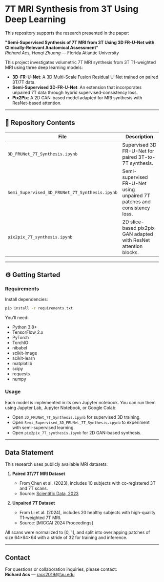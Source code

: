 # 7T MRI Synthesis from 3T Using Deep Learning

This repository supports the research presented in the paper:

**"Semi-Supervised Synthesis of 7T MRI from 3T Using 3D FR-U-Net with Clinically-Relevant Anatomical Assessment"**  
*Richard Acs, Hanqi Zhuang* — Florida Atlantic University

This project investigates volumetric 7T MRI synthesis from 3T T1-weighted MRI using three deep learning models:

- **3D-FR-U-Net**: A 3D Multi-Scale Fusion Residual U-Net trained on paired 3T/7T data.
- **Semi-Supervised 3D-FR-U-Net**: An extension that incorporates unpaired 7T data through hybrid supervised-consistency loss.
- **Pix2Pix**: A 2D GAN-based model adapted for MRI synthesis with ResNet-based attention.

---

## 📁 Repository Contents

| File                                           | Description                                                                 |
|------------------------------------------------|-----------------------------------------------------------------------------|
| `3D_FRUNet_7T_Synthesis.ipynb`                 | Supervised 3D FR-U-Net for paired 3T-to-7T synthesis.                       |
| `Semi_Supervised_3D_FRUNet_7T_Synthesis.ipynb` | Semi-supervised FR-U-Net using unpaired 7T patches and consistency loss.    |
| `pix2pix_7T_synthesis.ipynb`                   | 2D slice-based pix2pix GAN adapted with ResNet attention blocks.            |

---

## ⚙️ Getting Started

### Requirements

Install dependencies:

```bash
pip install -r requirements.txt
```

You’ll need:

- Python 3.8+
- TensorFlow 2.x
- PyTorch
- TorchIO
- nibabel
- scikit-image
- scikit-learn
- matplotlib
- scipy
- requests
- numpy

### Usage

Each model is implemented in its own Jupyter notebook. You can run them using Jupyter Lab, Jupyter Notebook, or Google Colab:

- Open `3D_FRUNet_7T_Synthesis.ipynb` for supervised 3D training.
- Open `Semi_Supervised_3D_FRUNet_7T_Synthesis.ipynb` to experiment with semi-supervised learning.
- Open `pix2pix_7T_synthesis.ipynb` for 2D GAN-based synthesis.

---

## Data Statement

This research uses publicly available MRI datasets:

1. **Paired 3T/7T MRI Dataset**  
   - From Chen et al. (2023), includes 10 subjects with co-registered 3T and 7T scans.  
   - Source: [Scientific Data, 2023](https://doi.org/10.1038/s41597-023-02400-y)

2. **Unpaired 7T Dataset**  
   - From Li et al. (2024), includes 20 healthy subjects with high-quality T1-weighted 7T MRI.  
   - Source: [MICCAI 2024 Proceedings]

All scans were normalized to [0, 1], and split into overlapping patches of size 64×64×64 with a stride of 32 for training and inference.

---

## Contact

For questions or collaboration inquiries, please contact:  
**Richard Acs** — racs2019@fau.edu

